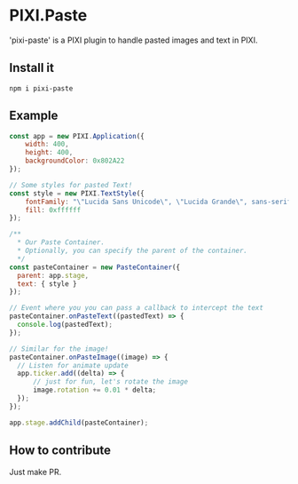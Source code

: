 # PIXI.Paste

'pixi-paste' is a PIXI plugin to handle pasted images and text in PIXI.

## Install it 

```
npm i pixi-paste
```

## Example

```js
const app = new PIXI.Application({
    width: 400, 
    height: 400, 
    backgroundColor: 0x802A22
});

// Some styles for pasted Text!
const style = new PIXI.TextStyle({
    fontFamily: "\"Lucida Sans Unicode\", \"Lucida Grande\", sans-serif",
    fill: 0xffffff
});

/**
  * Our Paste Container.
  * Optionally, you can specify the parent of the container.
  */
const pasteContainer = new PasteContainer({
  parent: app.stage, 
  text: { style }
});

// Event where you you can pass a callback to intercept the text
pasteContainer.onPasteText((pastedText) => {
  console.log(pastedText);
});

// Similar for the image!
pasteContainer.onPasteImage((image) => {
  // Listen for animate update
  app.ticker.add((delta) => {
      // just for fun, let's rotate the image
      image.rotation += 0.01 * delta;
  });
});

app.stage.addChild(pasteContainer);
```
## How to contribute

Just make PR.